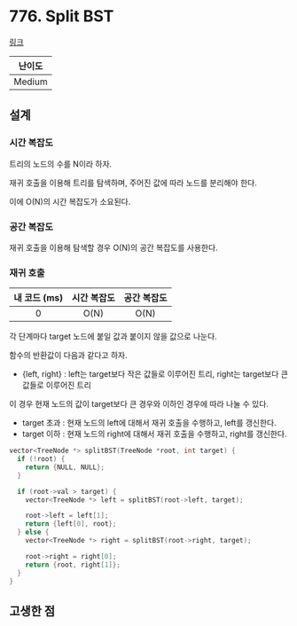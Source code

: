 # 776. Split BST

[링크](https://leetcode.com/problems/split-bst/description/)

| 난이도 |
| :----: |
| Medium |

## 설계

### 시간 복잡도

트리의 노드의 수를 N이라 하자.

재귀 호출을 이용해 트리를 탐색하며, 주어진 값에 따라 노드를 분리해야 한다.

이에 O(N)의 시간 복잡도가 소요된다.

### 공간 복잡도

재귀 호출을 이용해 탐색할 경우 O(N)의 공간 복잡도를 사용한다.

### 재귀 호출

| 내 코드 (ms) | 시간 복잡도 | 공간 복잡도 |
| :----------: | :---------: | :---------: |
|      0       |    O(N)     |    O(N)     |

각 단계마다 target 노드에 붙일 값과 붙이지 않을 값으로 나눈다.

함수의 반환값이 다음과 같다고 하자.

- {left, right} : left는 target보다 작은 값들로 이루어진 트리, right는 target보다 큰 값들로 이루어진 트리

이 경우 현재 노드의 값이 target보다 큰 경우와 이하인 경우에 따라 나눌 수 있다.

- target 초과 : 현재 노드의 left에 대해서 재귀 호출을 수행하고, left를 갱신한다.
- target 이하 : 현재 노드의 right에 대해서 재귀 호출을 수행하고, right를 갱신한다.

```cpp
vector<TreeNode *> splitBST(TreeNode *root, int target) {
  if (!root) {
    return {NULL, NULL};
  }

  if (root->val > target) {
    vector<TreeNode *> left = splitBST(root->left, target);

    root->left = left[1];
    return {left[0], root};
  } else {
    vector<TreeNode *> right = splitBST(root->right, target);

    root->right = right[0];
    return {root, right[1]};
  }
}
```

## 고생한 점
